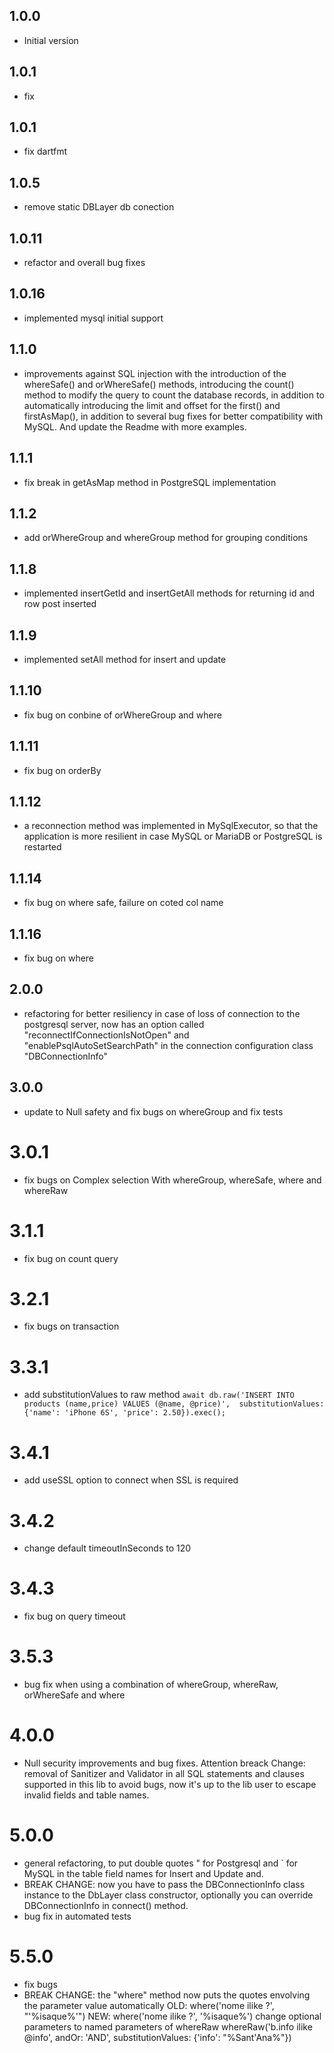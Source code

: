 ## 1.0.0

- Initial version

## 1.0.1

- fix 

## 1.0.1

- fix dartfmt 

## 1.0.5

- remove static DBLayer db conection

## 1.0.11

- refactor and overall bug fixes

## 1.0.16

- implemented mysql initial support

## 1.1.0

- improvements against SQL injection with the introduction of the whereSafe() and orWhereSafe() methods, introducing the count() method to modify the query to count the database records, in addition to automatically introducing the limit and offset for the first() and firstAsMap(), in addition to several bug fixes for better compatibility with MySQL. And update the Readme with more examples.

## 1.1.1

- fix break in getAsMap method in PostgreSQL implementation

## 1.1.2

- add orWhereGroup and whereGroup method for grouping conditions

## 1.1.8

- implemented insertGetId and insertGetAll methods for returning id and row post inserted

## 1.1.9

- implemented setAll method for insert and update

## 1.1.10

- fix bug on conbine of orWhereGroup and where

## 1.1.11

- fix bug on orderBy

## 1.1.12

- a reconnection method was implemented in MySqlExecutor, so that the application is more resilient in case MySQL or MariaDB or PostgreSQL is restarted

## 1.1.14

- fix bug on where safe, failure on coted col name

## 1.1.16

- fix bug on where 

## 2.0.0

- refactoring for better resiliency in case of loss of connection to the postgresql server, now has an option called "reconnectIfConnectionIsNotOpen" and "enablePsqlAutoSetSearchPath" in the connection configuration class "DBConnectionInfo"

## 3.0.0

- update to Null safety and fix bugs on whereGroup and fix tests

# 3.0.1

- fix bugs on Complex selection With whereGroup, whereSafe, where and whereRaw

# 3.1.1

- fix bug on count query

# 3.2.1

- fix bugs on transaction

# 3.3.1

- add substitutionValues to raw method ``` await db.raw('INSERT INTO products (name,price) VALUES (@name, @price)',  substitutionValues: {'name': 'iPhone 6S', 'price': 2.50}).exec(); ```

# 3.4.1

- add useSSL option to connect when SSL is required

# 3.4.2

- change default timeoutInSeconds to 120

# 3.4.3

- fix bug on query timeout

# 3.5.3

- bug fix when using a combination of whereGroup, whereRaw, orWhereSafe and where

# 4.0.0

- Null security improvements and bug fixes. Attention breack Change: removal of Sanitizer and Validator in all SQL statements and clauses supported in this lib to avoid bugs, now it's up to the lib user to escape invalid fields and table names.

# 5.0.0

- general refactoring, to put double quotes " for Postgresql and ` for MySQL in the table field names for Insert and Update and.
- BREAK CHANGE: now you have to pass the DBConnectionInfo class instance to the DbLayer class constructor, optionally you can override DBConnectionInfo in connect() method.
- bug fix in automated tests

# 5.5.0
- fix bugs
- BREAK CHANGE: the "where" method now puts the quotes envolving the parameter value automatically
    OLD: where('nome ilike ?', "'%isaque%'") NEW: where('nome ilike ?', '%isaque%')
    change optional parameters to named parameters of whereRaw
    whereRaw('b.info ilike @info', andOr: 'AND', substitutionValues: {'info': "%Sant'Ana%"})